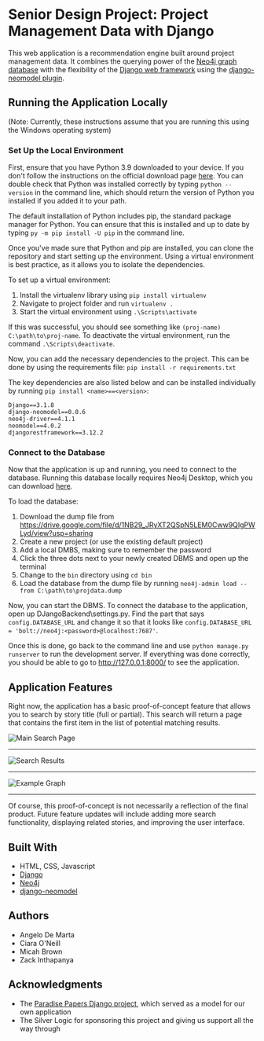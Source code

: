 
# Senior Design Project: Project Management Data with Django

This web application is a recommendation engine built around project management data. It combines the querying power of the [Neo4j graph database](https://neo4j.com/) with the flexibility of the [Django web framework](https://www.djangoproject.com/) using the [django-neomodel plugin](https://github.com/neo4j-contrib/django-neomodel).

## Running the Application Locally
(Note: Currently, these instructions assume that you are running this using the Windows operating system)

### Set Up the Local Environment
First, ensure that you have Python 3.9 downloaded to your device. If you don't follow the instructions on the official download page [here](https://www.python.org/downloads/). You can double check that Python was installed correctly by typing `python --version` in the command line, which should return the version of Python you installed if you added it to your path. 

The default installation of Python includes pip, the standard package manager for Python. You can ensure that this is installed and up to date by typing `py -m pip install -U pip` in the command line. 

Once you've made sure that Python and pip are installed, you can clone the repository and start setting up the environment. Using a virtual environment is best practice, as it allows you to isolate the dependencies. 

To set up a virtual environment:

 1. Install the virtualenv library using `pip install virtualenv`
 2. Navigate to project folder and run `virtualenv .`
 3. Start the virtual environment using `.\Scripts\activate`

If this was successful, you should see something like `(proj-name) C:\path\to\proj-name`. To deactivate the virtual environment, run the command `.\Scripts\deactivate`.

Now, you can add the necessary dependencies to the project. This can be done by using the requirements file:
`pip install -r requirements.txt`

The key dependencies are also listed below and can be installed individually by running `pip install <name>==<version>`:
```
Django==3.1.8 
django-neomodel==0.0.6
neo4j-driver==4.1.1
neomodel==4.0.2
djangorestframework==3.12.2
```
### Connect to the Database
Now that the application is up and running, you need to connect to the database. Running this database locally requires Neo4j Desktop, which you can download [here](https://neo4j.com/download/). 

To load the database:

 1. Download the dump file from https://drive.google.com/file/d/1NB29_JRyXT2QSpN5LEM0Cww9QIgPWLyd/view?usp=sharing
 2. Create a new project (or use the existing default project)
 3. Add a local DMBS, making sure to remember the password
 4. Click the three dots next to your newly created DBMS and open up the terminal
 5. Change to the `bin` directory using `cd bin`
 6. Load the database from the dump file by running `neo4j-admin load --from C:\path\to\projdata.dump` 
 

Now, you can start the DBMS. To connect the database to the application, open up DJangoBackend\settings.py. Find the part that says `config.DATABASE_URL` and change it so that it looks like `config.DATABASE_URL = 'bolt://neo4j:<password>@localhost:7687'`. 

Once this is done, go back to the command line and use `python manage.py runserver` to run the development server. If everything was done correctly, you should be able to go to http://127.0.0.1:8000/ to see the application. 

## Application Features

Right now, the application has a basic proof-of-concept feature that allows you to search by story title (full or partial). This search will return a page that contains the first item in the list of potential matching results. 

![Main Search Page](https://github.com/FAU-ED2Spr2021-Gr21/Project-Management-Django/blob/main/main_search.png "Main Search Page")
_________

![Search Results](https://github.com/FAU-ED2Spr2021-Gr21/Project-Management-Django/blob/main/searchresults.png "Search Results")
_________

![Example Graph](https://github.com/FAU-ED2Spr2021-Gr21/Project-Management-Django/blob/main/domain_model.png "Example Graph")
_________

Of course, this proof-of-concept is not necessarily a reflection of the final product. Future feature updates will include adding more search functionality, displaying related stories, and improving the user interface. 


## Built With

* HTML, CSS, Javascript
* [Django](https://www.djangoproject.com/)
* [Neo4j](https://neo4j.com/)
* [django-neomodel](https://github.com/neo4j-contrib/django-neomodel)

## Authors

* Angelo De Marta
* Ciara O'Neill
* Micah Brown
* Zack Inthapanya

## Acknowledgments

* The [Paradise Papers Django project](https://github.com/neo4j-examples/paradise-papers-django), which served as a model for our own application
* The Silver Logic for sponsoring this project and giving us support all the way through


